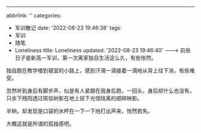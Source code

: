 ---
abbrlink: ''
categories:
- 军训散记
date: '2022-08-23 19:46:38'
tags:
- 军训
- 随笔
- Loneliness
title: Loneliness
updated: '2022-08-23 19:46:40'
---> 前些日子是新高一军训，第一次离家独自生活这么久，有些怅然。

独自跑在教学楼到寝室的小路上，感到汗滴一滴接着一滴地从背上往下淌，有些难受。

忽然听到身后有脚步声，似是有人紧跟在我身后跑，一回头，身后却什么也没有，只余下残阳透过斑驳树影在地上投下光怪陆离的细碎映影。

半晌，却发现是口袋的水杯在一下一下地打出声来，怅然若失。

大概这就是所谓的孤独感吧。
